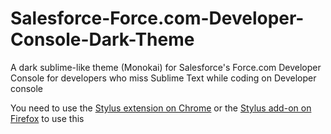 # Salesforce-Force.com-Developer-Console-Dark-Theme

A dark sublime-like theme (Monokai) for Salesforce's Force.com Developer Console for developers who miss Sublime Text while coding on Developer console

You need to use the [Stylus extension on Chrome](https://chrome.google.com/webstore/detail/stylus/clngdbkpkpeebahjckkjfobafhncgmne) or the [Stylus add-on on Firefox](https://addons.mozilla.org/en-US/firefox/addon/styl-us/) to use this